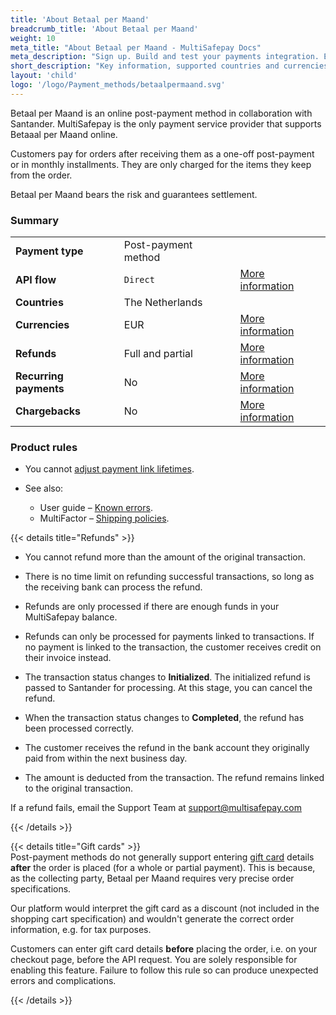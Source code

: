 ```yaml
---
title: 'About Betaal per Maand'
breadcrumb_title: 'About Betaal per Maand'
weight: 10
meta_title: "About Betaal per Maand - MultiSafepay Docs"
meta_description: "Sign up. Build and test your payments integration. Explore our products and services. Use our API Reference, SDKs, and wrappers. Get support."
short_description: "Key information, supported countries and currencies, product rules"
layout: 'child'
logo: '/logo/Payment_methods/betaalpermaand.svg'
---
```


Betaal per Maand is an online post-payment method in collaboration with Santander. MultiSafepay is the only payment service provider that supports Betaaal per Maand online.

Customers pay for orders after receiving them as a one-off post-payment or in monthly installments. They are only charged for the items they keep from the order. 

Betaal per Maand bears the risk and guarantees settlement. 

### Summary

|   |   |   |
|---|---|---|
| **Payment type**   | Post-payment method  | |
| **API flow**  | `Direct`| [More information](/developer/api/difference-between-direct-and-redirect) |
| **Countries**  | The Netherlands  | |
| **Currencies**  | EUR | [More information](https://docs.multisafepay.com/faq/general/supported-currencies/) | 
| **Refunds**  | Full and partial  | [More information](/payments/refunds/) | 
| **Recurring payments**  | No | [More information](/payments/features/recurring-payments/)  |
| **Chargebacks**  | No | [More information](/faq/chargebacks)  |

### Product rules

- You cannot [adjust payment link lifetimes](/developer/api/adjusting-payment-link-lifetimes).

- See also:
    - User guide – [Known errors](/payments/methods/billing-suite/betaalpermaand/faq/known-errors/).
    - MultiFactor – [Shipping policies](https://www.multifactor.nl/voorwaarden/shipping-policies).

{{< details title="Refunds" >}}
- You cannot refund more than the amount of the original transaction.

- There is no time limit on refunding successful transactions, so long as the receiving bank can process the refund.

- Refunds are only processed if there are enough funds in your MultiSafepay balance.

- Refunds can only be processed for payments linked to transactions. If no payment is linked to the transaction, the customer receives credit on their invoice instead.

- The transaction status changes to **Initialized**. The initialized refund is passed to Santander for processing. At this stage, you can cancel the refund.  

- When the transaction status changes to **Completed**, the refund has been processed correctly. 

- The customer receives the refund in the bank account they originally paid from within the next business day.

- The amount is deducted from the transaction. The refund remains linked to the original transaction.

If a refund fails, email the Support Team at <support@multisafepay.com> 

{{< /details >}}

{{< details title="Gift cards" >}}
&nbsp;  
Post-payment methods do not generally support entering [gift card](/payments/methods/prepaid-cards/gift-cards) details **after** the order is placed (for a whole or partial payment). This is because, as the collecting party, Betaal per Maand requires very precise order specifications. 

Our platform would interpret the gift card as a discount (not included in the shopping cart specification) and wouldn't generate the correct order information, e.g. for tax purposes. 

Customers can enter gift card details **before** placing the order, i.e. on your checkout page, before the API request. You are solely responsible for enabling this feature. Failure to follow this rule so can produce unexpected errors and complications.

{{< /details >}}



